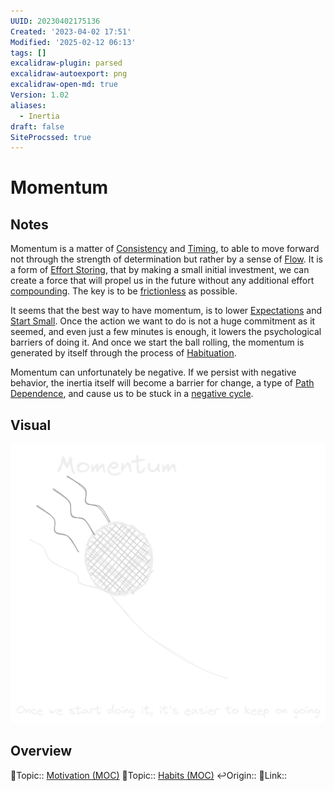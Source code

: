 ```yaml
---
UUID: 20230402175136
Created: '2023-04-02 17:51'
Modified: '2025-02-12 06:13'
tags: []
excalidraw-plugin: parsed
excalidraw-autoexport: png
excalidraw-open-md: true
Version: 1.02
aliases:
  - Inertia
draft: false
SiteProcssed: true
---
```


# Momentum

## Notes

Momentum is a matter of [Consistency](/notes/consistency.md) and [Timing](/notes/contextual-synergy.md), to able to move forward not through the strength of determination but rather by a sense of [Flow](/notes/flow.md). It is a form of [Effort Storing](/notes/effort-storing.md), that by making a small initial investment, we can create a force that will propel us in the future without any additional effort [compounding](/notes/compounding.md). The key is to be [frictionless](/notes/friction.md) as possible.

It seems that the best way to have momentum, is to lower [Expectations](/notes/expectations.md) and [Start Small](/notes/start-small.md). Once the action we want to do is not a huge commitment as it seemed, and even just a few minutes is enough, it lowers the psychological barriers of doing it. And once we start the ball rolling, the momentum is generated by itself through the process of [Habituation](/notes/habit-formation.md).

Momentum can unfortunately be negative. If we persist with negative behavior, the inertia itself will become a barrier for change, a type of [Path Dependence](/notes/path-dependence.md), and cause us to be stuck in a [negative cycle](/notes/negative-cycle.md).

## Visual

![Momentum.webp](/notes/momentum.webp)

## Overview
🔼Topic:: [Motivation (MOC)](/mocs/motivation-moc.md)
🔼Topic:: [Habits (MOC)](/mocs/habits-moc.md)
↩️Origin::
🔗Link::

